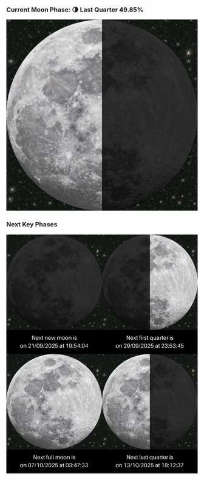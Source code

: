 ### Current Moon Phase: 🌗 Last Quarter 49.85%
![Moon Phase](moonphase.png)
### Next Key Phases
![Gallery](gallery.png)